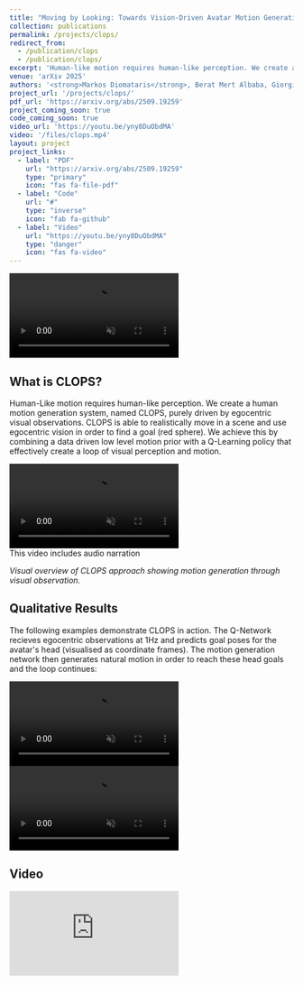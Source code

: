 ```yaml
---
title: "Moving by Looking: Towards Vision-Driven Avatar Motion Generation"
collection: publications
permalink: /projects/clops/
redirect_from:
  - /publication/clops
  - /publication/clops/
excerpt: 'Human-like motion requires human-like perception. We create a human motion generation system is purely driven by Vision.'
venue: 'arXiv 2025'
authors: '<strong>Markos Diomataris</strong>, Berat Mert Albaba, Giorgio Becherini, Partha Ghosh, Omid Taheri, Michael J. Black'
project_url: '/projects/clops/'
pdf_url: 'https://arxiv.org/abs/2509.19259'
project_coming_soon: true
code_coming_soon: true
video_url: 'https://youtu.be/yny8DuObdMA'
video: '/files/clops.mp4'
layout: project
project_links:
  - label: "PDF"
    url: "https://arxiv.org/abs/2509.19259"
    type: "primary"
    icon: "fas fa-file-pdf"
  - label: "Code"
    url: "#"
    type: "inverse"
    icon: "fab fa-github"
  - label: "Video"
    url: "https://youtu.be/yny8DuObdMA"
    type: "danger" 
    icon: "fas fa-video"
---
```


<div class="project-video">
  <video autoplay muted loop playsinline preload="auto" controls>
    <source src="/files/clops_inout_cropped.mp4" type="video/mp4">
    Your browser does not support the video tag.
  </video>
  <!-- <p class="video-caption"><em>Detailed view of motion synthesis process and results.</em></p> -->
</div>

## What is CLOPS?

Human-Like motion requires human-like perception. We create a human motion generation system, named CLOPS, purely driven by egocentric visual observations. CLOPS is able to realistically move in a scene and use egocentric vision in order to find a goal (red sphere). We achieve this by combining a data driven low level motion prior with a Q-Learning policy that effectively create a loop of visual perception and motion.

<div class="project-video">
  <video autoplay muted loop playsinline preload="auto" controls>
    <source src="/files/clops_explanation.mp4" type="video/mp4">
    Your browser does not support the video tag.
  </video>
  <div class="audio-indicator">
    <i class="fas fa-volume-up" aria-hidden="true"></i>
    <span>This video includes audio narration</span>
  </div>
  <p class="video-caption"><em>Visual overview of CLOPS approach showing motion generation through visual observation.</em></p>
</div>


## Qualitative Results

The following examples demonstrate CLOPS in action. The Q-Network recieves egocentric observations at 1Hz and predicts goal poses for the avatar's head (visualised as coordinate frames). The motion generation network then generates natural motion in order to reach these head goals and the loop continues:

<div class="video-comparison">
  <div class="video-comparison-item">
    <video autoplay muted loop playsinline preload="auto" controls>
      <source src="/files/clops_example1.mp4" type="video/mp4">
      Your browser does not support the video tag.
    </video>
  </div>
  
  <div class="video-comparison-item">
    <video autoplay muted loop playsinline preload="auto" controls>
      <source src="/files/clops_example2.mp4" type="video/mp4">
      Your browser does not support the video tag.
    </video>
  </div>
</div>

## Video

<div class="project-video">
  <div class="youtube-embed">
    <iframe src="https://www.youtube.com/embed/yny8DuObdMA" 
            frameborder="0" 
            allowfullscreen
            allow="accelerometer; autoplay; clipboard-write; encrypted-media; gyroscope; picture-in-picture">
    </iframe>
  </div>
  <!-- <p class="video-caption"><em>Comprehensive overview of the CLOPS approach and results.</em></p> -->
</div>

<!-- ## Citation

```bibtex
@article{diomataris2025clops,
  title={Moving by Looking: Towards Vision-Driven Avatar Motion Generation},
  author={Diomataris, Markos and Albaba, Berat Mert and Becherini, Giorgio and Ghosh, Partha and Taheri, Omid and Black, Michael J.},
  journal={arXiv preprint},
  year={2025}
}
``` -->
